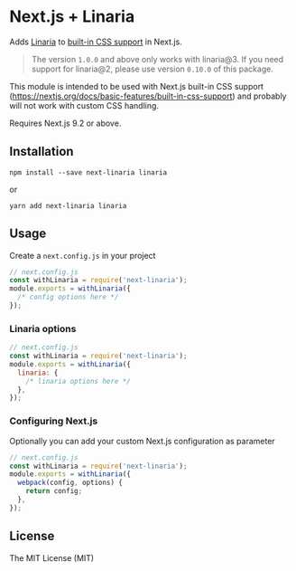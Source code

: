 # Next.js + Linaria

Adds [Linaria](https://github.com/callstack/linaria) to [built-in CSS support](https://nextjs.org/docs/basic-features/built-in-css-support) in Next.js.

> The version `1.0.0` and above only works with linaria@3. If you need support for linaria@2, please use version `0.10.0` of this package.

This module is intended to be used with Next.js built-in CSS support (https://nextjs.org/docs/basic-features/built-in-css-support) and probably will not work with custom CSS handling.

Requires Next.js 9.2 or above.

## Installation

```
npm install --save next-linaria linaria
```

or

```
yarn add next-linaria linaria
```

## Usage

Create a `next.config.js` in your project

```js
// next.config.js
const withLinaria = require('next-linaria');
module.exports = withLinaria({
  /* config options here */
});
```

### Linaria options

```js
// next.config.js
const withLinaria = require('next-linaria');
module.exports = withLinaria({
  linaria: {
    /* linaria options here */
  },
});
```

### Configuring Next.js

Optionally you can add your custom Next.js configuration as parameter

```js
// next.config.js
const withLinaria = require('next-linaria');
module.exports = withLinaria({
  webpack(config, options) {
    return config;
  },
});
```

## License

The MIT License (MIT)
